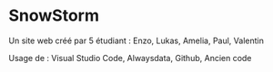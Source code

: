 # SnowStorm

Un site web créé par 5 étudiant : 
Enzo, Lukas, Amelia, Paul, Valentin

Usage de : Visual Studio Code, Alwaysdata, Github, Ancien code
